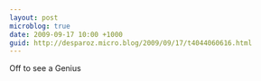 ```yaml
---
layout: post
microblog: true
date: 2009-09-17 10:00 +1000
guid: http://desparoz.micro.blog/2009/09/17/t4044060616.html
---
```

Off to see a Genius
